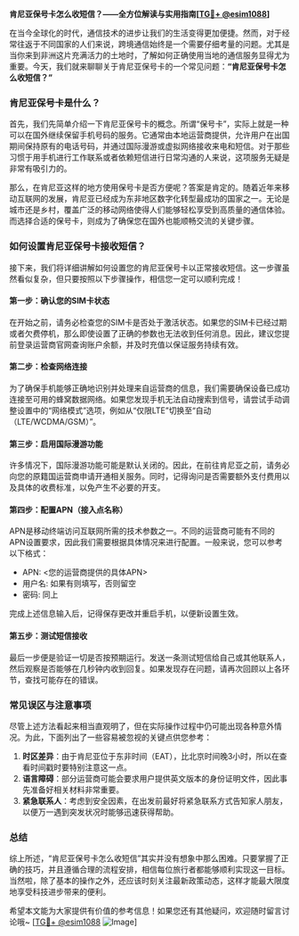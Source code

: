 **肯尼亚保号卡怎么收短信？——全方位解读与实用指南[[TG💪+ @esim1088](https://t.me/s/esim1088)]**

在当今全球化的时代，通信技术的进步让我们的生活变得更加便捷。然而，对于经常往返于不同国家的人们来说，跨境通信始终是一个需要仔细考量的问题。尤其是当你来到非洲这片充满活力的土地时，了解如何正确使用当地的通信服务显得尤为重要。今天，我们就来聊聊关于肯尼亚保号卡的一个常见问题：**“肯尼亚保号卡怎么收短信？”** 

### 肯尼亚保号卡是什么？

首先，我们先简单介绍一下肯尼亚保号卡的概念。所谓“保号卡”，实际上就是一种可以在国外继续保留手机号码的服务。它通常由本地运营商提供，允许用户在出国期间保持原有的电话号码，并通过国际漫游或虚拟网络接收来电和短信。对于那些习惯于用手机进行工作联系或者依赖短信进行日常沟通的人来说，这项服务无疑是非常有吸引力的。

那么，在肯尼亚这样的地方使用保号卡是否方便呢？答案是肯定的。随着近年来移动互联网的发展，肯尼亚已经成为东非地区数字化转型最成功的国家之一。无论是城市还是乡村，覆盖广泛的移动网络使得人们能够轻松享受到高质量的通信体验。而选择合适的保号卡，则成为了确保您在国外也能顺畅交流的关键步骤。

### 如何设置肯尼亚保号卡接收短信？

接下来，我们将详细讲解如何设置您的肯尼亚保号卡以正常接收短信。这一步骤虽然看似复杂，但只要按照以下步骤操作，相信您一定可以顺利完成！

#### 第一步：确认您的SIM卡状态
在开始之前，请务必检查您的SIM卡是否处于激活状态。如果您的SIM卡已经过期或者欠费停机，那么即使设置了正确的参数也无法收到任何消息。因此，建议您提前登录运营商官网查询账户余额，并及时充值以保证服务持续有效。

#### 第二步：检查网络连接
为了确保手机能够正确地识别并处理来自运营商的信息，我们需要确保设备已成功连接至可用的蜂窝数据网络。如果您发现手机无法自动搜索到信号，请尝试手动调整设置中的“网络模式”选项，例如从“仅限LTE”切换至“自动（LTE/WCDMA/GSM）”。

#### 第三步：启用国际漫游功能
许多情况下，国际漫游功能可能是默认关闭的。因此，在前往肯尼亚之前，请务必向您的原籍国运营商申请开通相关服务。同时，记得询问是否需要额外支付费用以及具体的收费标准，以免产生不必要的开支。

#### 第四步：配置APN（接入点名称）
APN是移动终端访问互联网所需的技术参数之一。不同的运营商可能有不同的APN设置要求，因此我们需要根据具体情况来进行配置。一般来说，您可以参考以下格式：
- APN: <您的运营商提供的具体APN>
- 用户名: 如果有则填写，否则留空
- 密码: 同上

完成上述信息输入后，记得保存更改并重启手机，以便新设置生效。

#### 第五步：测试短信接收
最后一步便是验证一切是否按预期运行。发送一条测试短信给自己或其他联系人，然后观察是否能够在几秒钟内收到回复。如果发现存在问题，请再次回顾以上各环节，查找可能存在的错误。

### 常见误区与注意事项

尽管上述方法看起来相当直观明了，但在实际操作过程中仍可能出现各种意外情况。为此，下面列出了一些容易被忽视的关键点供您参考：

1. **时区差异**：由于肯尼亚位于东非时间（EAT），比北京时间晚3小时，所以在查看时间戳时要特别注意这一点。
2. **语言障碍**：部分运营商可能会要求用户提供英文版本的身份证明文件，因此事先准备好相关材料非常重要。
3. **紧急联系人**：考虑到安全因素，在出发前最好将紧急联系方式告知家人朋友，以便万一遇到突发状况时能够迅速获得帮助。

### 总结

综上所述，“肯尼亚保号卡怎么收短信”其实并没有想象中那么困难。只要掌握了正确的技巧，并且遵循合理的流程安排，相信每位旅行者都能够顺利实现这一目标。当然啦，除了基本的操作之外，还应该时刻关注最新政策动态，这样才能最大限度地享受科技进步带来的便利。

希望本文能为大家提供有价值的参考信息！如果您还有其他疑问，欢迎随时留言讨论哦~ [[TG💪+ @esim1088](https://t.me/s/esim1088) ![Image](https://i.postimg.cc/4NQfJmqS/Snipaste-2025-05-13-00-14-12.png)]